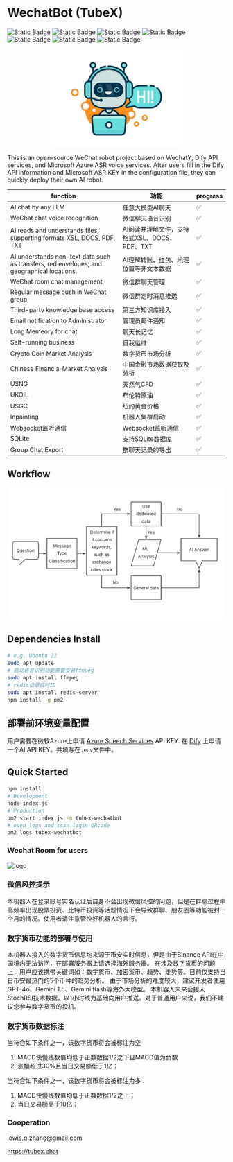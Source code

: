 # WechatBot (TubeX)

![Static Badge](https://img.shields.io/badge/21.0%2B-x?style=flat&logo=Node.js&logoColor=green&label=Node.js&color=green)
![Static Badge](https://img.shields.io/badge/1.20.0%2B-x?style=flat&logo=Wechat&logoColor=green&label=WechatY&color=green)
![Static Badge](https://img.shields.io/badge/1.14%2B-x?style=flat&logo=github&logoColor=whitee&label=wechat4u&color=orange)
![Static Badge](https://img.shields.io/badge/v3-x?style=flat&logo=github&logoColor=white&label=silk-v3-decoder&color=purple)
![Static Badge](https://img.shields.io/badge/6.1.1-x?style=flat&logo=ffmpeg&logoColor=orange&label=ffmpeg&color=orange)
![Static Badge](https://img.shields.io/badge/cognitiveservices_speech-x?style=flat&logo=microsoft&logoColor=blue&label=Azure&color=blue)
![Static Badge](https://img.shields.io/badge/Doubao-x?style=flat&logo=Dify&logoColor=white&label=Dify&color=darkgreen)

<div align="center">
    <img src="public/bot.jpg" alt="logo" width="300"/>
</div>

This is an open-source WeChat robot project based on WechatY, Dify API services, and Microsoft Azure ASR voice services. After users fill in the Dify API information and Microsoft ASR KEY in the configuration file, they can quickly deploy their own AI robot.

|function|功能|progress|
|--|--|--|
|AI chat by any LLM| 任意大模型AI聊天|✅|
|WeChat chat voice recognition |微信聊天语音识别|✅|
|AI reads and understands files, supporting formats XSL, DOCS, PDF, TXT |AI阅读并理解文件，支持格式XSL、DOCS、PDF、TXT|✅|
|AI understands non-text data such as transfers, red envelopes, and geographical locations. |AI理解转账、红包、地理位置等非文本数据|✅|
|WeChat room chat management |微信群聊天管理|✅|
|Regular message push in WeChat group |微信群定时消息推送|✅|
|Third-party knowledge base access |第三方知识库接入|✅|
|Email notification to Administrator |管理员邮件通知|✅|
| Long Memeory for chat | 聊天长记忆 |✅|
| Self-running business | 自我运维 |✅|
| Crypto Coin Market Analysis | 数字货币市场分析 |✅|
| Chinese Financial Market Analysis | 中国金融市场数据获取及分析 |✅|
| USNG | 天然气CFD |✅|
| UKOIL | 布伦特原油 |✅|
| USGC | 纽约黄金价格 |✅|
| Inpainting | 机器人集群启动 |✅|
| Websocket监听通信 | Websocket监听通信 |✅|
| SQLite | 支持SQLite数据库 |✅|
| Group Chat Export | 群聊天记录的导出 |✅|



## Workflow

<div align="center">
    <img src="public/workflow.png" alt="workflow"/>
</div>

## Dependencies Install

```bash
# e.g. Ubuntu 22
sudo apt update
# 启动语音识别功能需要安装ffmpeg
sudo apt install ffmpeg
# redis记录临时ID
sudo apt install redis-server
npm install -g pm2
```

## 部署前环境变量配置

用户需要在微软Azure上申请 [Azure Speech Services](https://azure.microsoft.com/zh-cn/free/ai-services/) API KEY.
在 [Dify](https://dify.ai) 上申请一个AI API KEY。并填写在`.env`文件中。


## Quick Started

```bash
npm install
# Development
node index.js
# Production
pm2 start index.js -n tubex-wechatbot
# open logs and scan login QRcode
pm2 logs tubex-wechatbot
```
### Wechat Room for users

<img src="https://www.tubex.chat/service.jpg" alt="logo" width="200"/>

### 微信风控提示

本机器人在登录账号实名认证后自身不会出现微信风控的问题，但是在群聊过程中高频率出现股票投资、比特币投资等话题情况下会导致群聊、朋友圈等功能被封一个月的情况。使用者请注意管控好机器人的言行。

### 数字货币功能的部署与使用

本机器人接入的数字货币信息均来源于币安实时信息，但是由于Binance API在中国境内无法访问，在部署服务器上请选择海外服务器。
在涉及数字货币的问题上，用户应该携带关键词如：数字货币、加密货币、趋势、走势等。目前仅支持当日币安最热门的5个币种的趋势分析。
由于市场分析的难度较大，建议开发者使用GPT-4o、Gemini 1.5、Gemini flash等海外大模型。
本机器人未来会接入StochRSI技术数据，以1小时线为基础向用户推送。对于普通用户来说，我们不建议您参与数字货币的投机。

### 数字货币数据标注

当符合如下条件之一，该数字货币将会被标注为空

1. MACD快慢线数值均低于正数数据1/2之下且MACD值为负数
2. 涨幅超过30%且当日交易额低于1亿；

当符合如下条件之一，该数字货币将会被标注为多：

1. MACD快慢线数值均低于正数数据1/2之上；
2. 当日交易额高于10亿；

### Cooperation

lewis.q.zhang@gmail.com

https://tubex.chat



